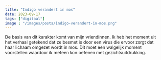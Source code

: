 ```yaml
---
title: "Indigo verandert in mos"
date: 2023-09-17
tags: ["digitaal"]
image : "/images/posts/indigo-verandert-in-mos.png"
---
```


De basis van dit karakter komt van mijn vriendinnen. Ik heb het moment uit het verhaal getekend dat ze besmet is door een virus die ervoor zorgt dat haar lichaam omgezet wordt in mos. Dit moet een walgelijk moment voorstellen waardoor ik meteen kon oefenen met gezichtsuitdrukking.